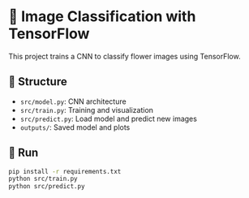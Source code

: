 # 🌼 Image Classification with TensorFlow

This project trains a CNN to classify flower images using TensorFlow.

## 📁 Structure
- `src/model.py`: CNN architecture
- `src/train.py`: Training and visualization
- `src/predict.py`: Load model and predict new images
- `outputs/`: Saved model and plots

## 🚀 Run
```bash
pip install -r requirements.txt
python src/train.py
python src/predict.py